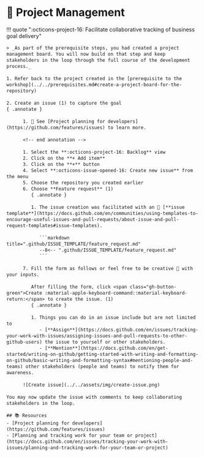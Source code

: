 # :test_tube: Project Management

!!! quote ":octicons-project-16: Facilitate collaborative tracking of business goal delivery"

    > _As part of the prerequisite steps, you had created a project management board. You will now build on that step and keep stakeholders in the loop through the full course of the development process._

    1. Refer back to the project created in the [prerequisite to the workshop](../../prerequisites.md#create-a-project-board-for-the-repository)

    2. Create an issue (1) to capture the goal
    { .annotate }

          1. 👀 See [Project planning for developers](https://github.com/features/issues) to learn more.

          <!-- end annotation -->

          1. Select the **:octicons-project-16: Backlog** view
          2. Click on the **+ Add item**
          3. Click on the **+** button
          4. Select **:octicons-issue-opened-16: Create new issue** from the menu
          5. Choose the repository you created earlier
          6. Choose **Feature request** (1)
             { .annotate }

             1. The issue creation was facilitated with an 👀 [**issue template**](https://docs.github.com/en/communities/using-templates-to-encourage-useful-issues-and-pull-requests/about-issue-and-pull-request-templates#issue-templates).

                ```markdown title=".github/ISSUE_TEMPLATE/feature_request.md"
                --8<-- ".github/ISSUE_TEMPLATE/feature_request.md"
                ```

          7. Fill the form as follows or feel free to be creative 🙂 with your inputs.

             After filling the form, click <span class="gh-button-green">Create :material-apple-keyboard-command::material-keyboard-return:</span> to create the issue. (1)
             { .annotate }

             1. Things you can do in an issue include but are not limited to
                - [**Assign**](https://docs.github.com/en/issues/tracking-your-work-with-issues/assigning-issues-and-pull-requests-to-other-github-users) the issue to yourself or other stakeholders.
                - [**Mention**](https://docs.github.com/en/get-started/writing-on-github/getting-started-with-writing-and-formatting-on-github/basic-writing-and-formatting-syntax#mentioning-people-and-teams) other stakeholders (people and teams) to notify them for awareness.

          ![Create issue](../../assets/img/create-issue.png)

    You may now update the issue with comments to keep collaborating stakeholders in the loop.

    ## 📚 Resources
    - [Project planning for developers](https://github.com/features/issues)
    - [Planning and tracking work for your team or project](https://docs.github.com/en/issues/tracking-your-work-with-issues/planning-and-tracking-work-for-your-team-or-project)
